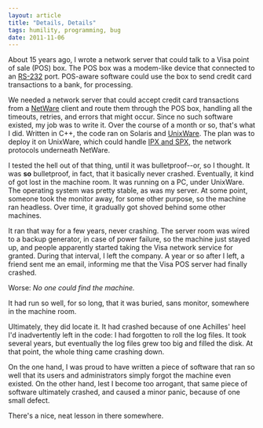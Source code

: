 ```yaml
---
layout: article
title: "Details, Details"
tags: humility, programming, bug
date: 2011-11-06
---
```


About 15 years ago, I wrote a network server that could talk to a Visa point of
sale (POS) box. The POS box was a modem-like device that connected to an
[RS-232][] port. POS-aware software could use the box to send credit card
transactions to a bank, for processing.

We needed a network server that could accept credit card transactions from a
[NetWare][] client and route them through the POS box, handling all the
timeouts, retries, and errors that might occur. Since no such software existed,
my  job was to write it. Over the course of a month or so, that's what I did.
Written in C++, the code ran on Solaris and [UnixWare][]. The plan was to 
deploy it on UnixWare, which could handle [IPX and SPX][], the network
protocols underneath NetWare.

I tested the hell out of that thing, until it was bulletproof--or, so I
thought. It was **so** bulletproof, in fact, that it basically never crashed.
Eventually, it kind of got lost in the machine room. It was running on a PC,
under UnixWare. The operating system was pretty stable, as was my server.
At some point, someone took the monitor away, for some other purpose, so the
machine ran headless. Over time, it gradually got shoved behind some other 
machines.

It ran that way for a few years, never crashing. The server room was wired to a
backup generator, in case of power failure, so the machine just stayed up, and
people apparently started taking the Visa network service for granted.  During
that interval, I left the company. A year or so after I left, a friend sent me
an email, informing me that the Visa POS server had finally crashed.

Worse: *No one could find the machine.*

It had run so well, for so long, that it was buried, sans monitor, somewhere in
the machine room.

Ultimately, they did locate it. It had crashed because of one Achilles' heel 
I'd inadvertently left in the code: I had forgotten to roll the log files. It
took several years, but eventually the log files grew too big and filled the 
disk. At that point, the whole thing came crashing down.

On the one hand, I was proud to have written a piece of software that ran so
well that its users and administrators simply forgot the machine even existed.
On the other hand, lest I become too arrogant, that same piece of software
ultimately crashed, and caused a minor panic, because of one small defect.

There's a nice, neat lesson in there somewhere.

[RS-232]: http://en.wikipedia.org/wiki/RS-232
[UnixWare]: http://en.wikipedia.org/wiki/UnixWare
[IPX and SPX]: http://en.wikipedia.org/wiki/IPX/SPX
[NetWare]: http://en.wikipedia.org/wiki/Novell_NetWare